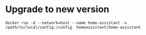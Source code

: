 # Upgrade to new version
`docker run -d --network=host --name home-assistant -v /path/to/local/config:/config  homeassistant/home-assistant`
